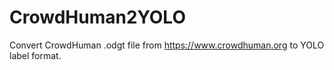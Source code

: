 # CrowdHuman2YOLO
Convert CrowdHuman .odgt file from https://www.crowdhuman.org to YOLO label format.
